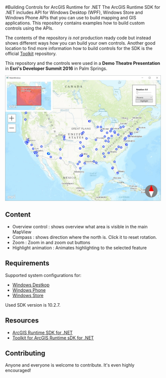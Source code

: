 #Building Controls for ArcGIS Runtime for .NET
The ArcGIS Runtime SDK for .NET includes API for Windows Desktop (WPF), Windows Store and Windows Phone APIs that you can use to build mapping and GIS applications. This repository contains examples how to build custom controls using the APIs. 

The contents of the repository *is not* production ready code but instead shows different ways how you can build your own controls. Another good location to find more information how to build controls for the SDK is the official [Toolkit](https://github.com/Esri/arcgis-toolkit-dotnet) repository.

This repository and the controls were used in a **Demo Theatre Presentation** in **Esri's Developer Summit 2016** in Palm Springs.

![Screenshot](Screenshot.PNG)

## Content

* Overview control : shows overview what area is visible in the main MapView
* Compass : shows direction where the north is. Click it to reset rotation.
* Zoom : Zoom in and zoom out buttons
* Highlight animation : Animates highlighting to the selected feature

## Requirements

Supported system configurations for: 
  * [Windows Destkop](http://developers.arcgis.com/net/desktop/guide/system-requirements.htm)
  * [Windows Phone](http://developers.arcgis.com/net/store/guide/system-requirements.htm)
  * [Windows Store](http://developers.arcgis.com/net/store/guide/system-requirements.htm)

Used SDK version is 10.2.7.

## Resources

* [ArcGIS Runtime SDK for .NET](http://esriurl/dotnetsdk)
* [Toolkit for ArcGIS Runtime sDK for .NET](https://github.com/Esri/arcgis-toolkit-dotnet)

## Contributing

Anyone and everyone is welcome to contribute. It's even highly encouraged!

